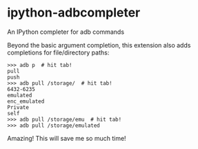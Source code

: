 # ipython-adbcompleter
An IPython completer for adb commands

Beyond the basic argument completion, this extension also adds completions for file/directory paths:

```
>>> adb p  # hit tab!
pull
push
>>> adb pull /storage/  # hit tab!
6432-6235
emulated
enc_emulated
Private
self
>>> adb pull /storage/emu  # hit tab!
>>> adb pull /storage/emulated
```

Amazing! This will save me so much time!
